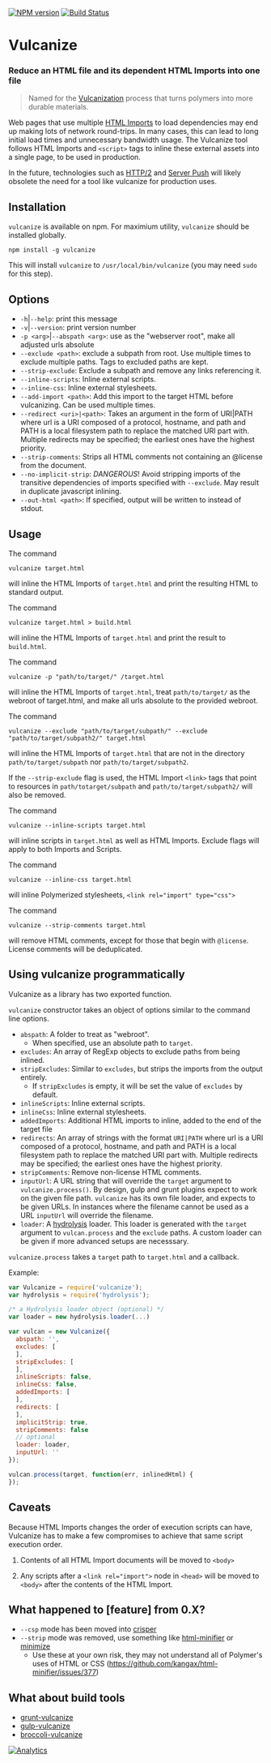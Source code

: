 [![NPM version](http://img.shields.io/npm/v/vulcanize.svg)](https://npmjs.org/package/vulcanize)
[![Build Status](http://img.shields.io/travis/Polymer/vulcanize.svg)](https://travis-ci.org/Polymer/vulcanize)

# Vulcanize

### Reduce an HTML file and its dependent HTML Imports into one file

>Named for the [Vulcanization](http://en.wikipedia.org/wiki/Vulcanization) process that turns polymers into more durable
materials.

Web pages that use multiple [HTML Imports](http://www.html5rocks.com/en/tutorials/webcomponents/imports/) to load dependencies may end up making lots of network round-trips. In many cases, this can lead to long initial load times and unnecessary bandwidth usage. The Vulcanize tool follows HTML Imports and `<script>` tags to inline these external assets into a single page, to be used in production.

In the future, technologies such as [HTTP/2](http://en.wikipedia.org/wiki/HTTP/2) and [Server Push](https://http2.github.io/faq/#whats-the-benefit-of-server-push) will likely obsolete the need for a tool like vulcanize for production uses.

## Installation

`vulcanize` is available on npm. For maximium utility, `vulcanize` should be installed globally.

    npm install -g vulcanize

This will install `vulcanize` to `/usr/local/bin/vulcanize` (you may need `sudo`
for this step).

## Options
- `-h`|`--help`: print this message
- `-v`|`--version`: print version number
- `-p <arg>`|`--abspath <arg>`: use <arg> as the "webserver root", make all adjusted urls absolute
- `--exclude <path>`: exclude a subpath from root. Use multiple times to exclude multiple paths. Tags to excluded paths are kept.
- `--strip-exclude`: Exclude a subpath and remove any links referencing it.
- `--inline-scripts`: Inline external scripts.
- `--inline-css`: Inline external stylesheets.
- `--add-import <path>`: Add this import to the target HTML before vulcanizing. Can be used multiple times.
- `--redirect <uri>|<path>`: Takes an argument in the form of URI|PATH where url is a URI composed of a protocol, hostname, and path and PATH is a local filesystem path to replace the matched URI part with. Multiple redirects may be specified; the earliest ones have the highest priority.
- `--strip-comments`: Strips all HTML comments not containing an @license from the document.
- `--no-implicit-strip`: *DANGEROUS*! Avoid stripping imports of the transitive dependencies of imports specified with `--exclude`. May result in duplicate javascript inlining.
- `--out-html <path>`: If specified, output will be written to <path> instead of stdout.

## Usage
The command

    vulcanize target.html

will inline the HTML Imports of `target.html` and print the resulting HTML to
standard output.

The command

    vulcanize target.html > build.html

will inline the HTML Imports of `target.html` and print the result to
`build.html`.

The command

    vulcanize -p "path/to/target/" /target.html

will inline the HTML Imports of `target.html`, treat `path/to/target/` as the
webroot of target.html, and make all urls absolute to the provided webroot.

The command

    vulcanize --exclude "path/to/target/subpath/" --exclude "path/to/target/subpath2/" target.html

will inline the HTML Imports of `target.html` that are not in the directory
`path/to/target/subpath` nor `path/to/target/subpath2`.

If the `--strip-exclude` flag is used, the HTML Import `<link>` tags that
point to resources in `path/totarget/subpath` and `path/to/target/subpath2/`
will also be removed.

The command

    vulcanize --inline-scripts target.html

will inline scripts in `target.html` as well as HTML Imports. Exclude flags will apply to both Imports and Scripts.

The command

    vulcanize --inline-css target.html

will inline Polymerized stylesheets, `<link rel="import" type="css">`

The command

    vulcanize --strip-comments target.html

will remove HTML comments, except for those that begin with `@license`.
License comments will be deduplicated.

## Using vulcanize programmatically

Vulcanize as a library has two exported function.

`vulcanize` constructor takes an object of options similar to the command line
options.
- `abspath`: A folder to treat as "webroot".
  - When specified, use an absolute path to `target`.
- `excludes`: An array of RegExp objects to exclude paths from being inlined.
- `stripExcludes`: Similar to `excludes`, but strips the imports from the output entirely.
    - If `stripExcludes` is empty, it will be set the value of `excludes` by default.
- `inlineScripts`: Inline external scripts.
- `inlineCss`: Inline external stylesheets.
- `addedImports`: Additional HTML imports to inline, added to the end of the
    target file
- `redirects`: An array of strings with the format `URI|PATH` where url is a URI composed of a protocol, hostname, and path and PATH is a local filesystem path to replace the matched URI part with. Multiple redirects may be specified; the earliest ones have the highest priority.
- `stripComments`: Remove non-license HTML comments.
- `inputUrl`: A URL string that will override the `target` argument to
    `vulcanize.process()`.
    By design, gulp and grunt plugins expect to work on the given file path.
    `vulcanize` has its own file loader, and expects to be given URLs. In
    instances where the filename cannot be used as a URL `inputUrl` will
    override the filename.
- `loader`: A [hydrolysis](https://www.npmjs.com/package/hydrolysis) loader.
    This loader is generated with the `target` argument to `vulcan.process` and
    the `exclude` paths. A custom loader can be given if more advanced setups
    are necesssary.

`vulcanize.process` takes a `target` path to `target.html` and a callback.

Example:
```js
var Vulcanize = require('vulcanize');
var hydrolysis = require('hydrolysis');

/* a Hydrolysis loader object (optional) */
var loader = new hydrolysis.loader(...)

var vulcan = new Vulcanize({
  abspath: '',
  excludes: [
  ],
  stripExcludes: [
  ],
  inlineScripts: false,
  inlineCss: false,
  addedImports: [
  ],
  redirects: [
  ],
  implicitStrip: true,
  stripComments: false
  // optional
  loader: loader,
  inputUrl: ''
});

vulcan.process(target, function(err, inlinedHtml) {
});
```

## Caveats

Because HTML Imports changes the order of execution scripts can have, Vulcanize
has to make a few compromises to achieve that same script execution order.

1. Contents of all HTML Import documents will be moved to `<body>`

1. Any scripts after a `<link rel="import">` node in `<head>` will be moved to `<body>` after the contents of the HTML Import.

## What happened to [feature] from 0.X?
- `--csp` mode has been moved into [crisper](https://github.com/PolymerLabs/crisper)
- `--strip` mode was removed, use something like [html-minifier](https://github.com/kangax/html-minifier) or [minimize](https://github.com/Moveo/minimize)
  - Use these at your own risk, they may not understand all of Polymer's uses of HTML or CSS (https://github.com/kangax/html-minifier/issues/377)

## What about build tools
- [grunt-vulcanize](https://www.npmjs.com/package/grunt-vulcanize)
- [gulp-vulcanize](https://www.npmjs.com/package/gulp-vulcanize)
- [broccoli-vulcanize](https://www.npmjs.com/package/broccoli-vulcanize)

[![Analytics](https://ga-beacon.appspot.com/UA-39334307-2/Polymer/vulcanize/README)](https://github.com/igrigorik/ga-beacon)
